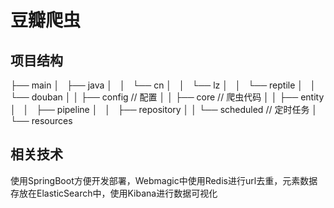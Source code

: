 # 豆瓣爬虫

## 项目结构

├── main
│   ├── java
│   │   └── cn
│   │       └── lz
│   │           └── reptile
│   │               └── douban
│   │                   ├── config // 配置
│   │                   ├── core // 爬虫代码
│   │                   ├── entity
│   │                   ├── pipeline
│   │                   ├── repository
│   │                   └── scheduled // 定时任务
│   └── resources

## 相关技术
使用SpringBoot方便开发部署，Webmagic中使用Redis进行url去重，元素数据存放在ElasticSearch中，使用Kibana进行数据可视化
